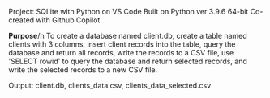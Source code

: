 Project: SQLite with Python on VS Code
Built on Python ver 3.9.6 64-bit
Co-created with Github Copilot

**Purpose**/n
To create a database named client.db, create a table named clients with 3 columns, insert client records into the table, query the database and return all records, write the records to a CSV file, use 'SELECT rowid' to query the database and return selected records, and write the selected records to a new CSV file.  

Output: client.db, clients_data.csv, clients_data_selected.csv
